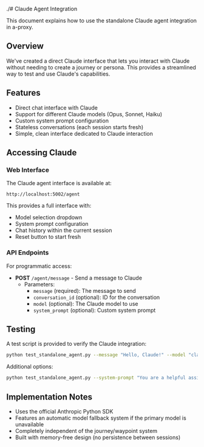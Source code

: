./# Claude Agent Integration

This document explains how to use the standalone Claude agent integration in a-proxy.

## Overview

We've created a direct Claude interface that lets you interact with Claude without needing to create a journey or persona. This provides a streamlined way to test and use Claude's capabilities.

## Features

- Direct chat interface with Claude
- Support for different Claude models (Opus, Sonnet, Haiku)
- Custom system prompt configuration
- Stateless conversations (each session starts fresh)
- Simple, clean interface dedicated to Claude interaction

## Accessing Claude

### Web Interface

The Claude agent interface is available at:

```
http://localhost:5002/agent
```

This provides a full interface with:
- Model selection dropdown
- System prompt configuration
- Chat history within the current session
- Reset button to start fresh

### API Endpoints

For programmatic access:

- **POST** `/agent/message` - Send a message to Claude
  - Parameters:
    - `message` (required): The message to send
    - `conversation_id` (optional): ID for the conversation
    - `model` (optional): The Claude model to use
    - `system_prompt` (optional): Custom system prompt

## Testing

A test script is provided to verify the Claude integration:

```bash
python test_standalone_agent.py --message "Hello, Claude!" --model "claude-3-opus-20240229"
```

Additional options:
```bash
python test_standalone_agent.py --system-prompt "You are a helpful assistant specialized in science" --message "Tell me about black holes"
```

## Implementation Notes

- Uses the official Anthropic Python SDK
- Features an automatic model fallback system if the primary model is unavailable
- Completely independent of the journey/waypoint system
- Built with memory-free design (no persistence between sessions)
